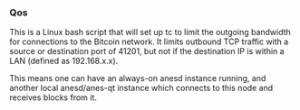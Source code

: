 ### Qos ###

This is a Linux bash script that will set up tc to limit the outgoing bandwidth for connections to the Bitcoin network. It limits outbound TCP traffic with a source or destination port of 41201, but not if the destination IP is within a LAN (defined as 192.168.x.x).

This means one can have an always-on anesd instance running, and another local anesd/anes-qt instance which connects to this node and receives blocks from it.
